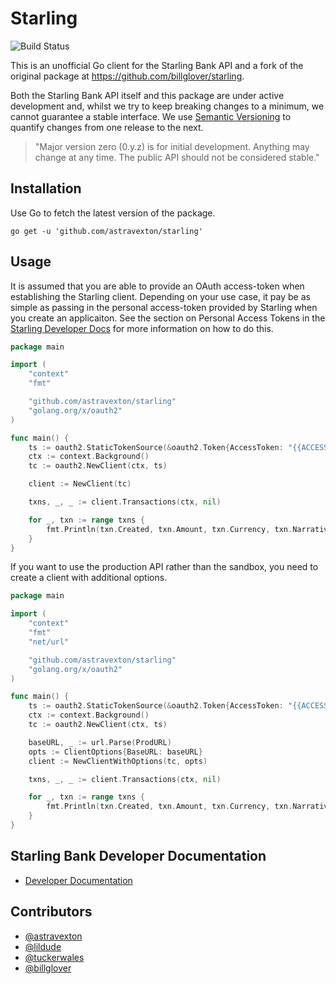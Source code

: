 # Starling

![Build Status](https://github.com/lildude/starling/actions/workflows/test.yml/badge.svg)

This is an unofficial Go client for the Starling Bank API and a fork of the original package at <https://github.com/billglover/starling>.

Both the Starling Bank API itself and this package are under active development and, whilst we try to keep breaking changes to a minimum, we cannot guarantee a stable interface. We use [Semantic Versioning](https://semver.org) to quantify changes from one release to the next.

> "Major version zero (0.y.z) is for initial development. Anything may change at any time. The public API should not be considered stable."

## Installation

Use Go to fetch the latest version of the package.

```shell
go get -u 'github.com/astravexton/starling'
```

## Usage

It is assumed that you are able to provide an OAuth access-token when establishing the Starling client. Depending on your use case, it pay be as simple as passing in the personal access-token provided by Starling when you create an applicaiton. See the section on Personal Access Tokens in the [Starling Developer Docs](https://developer.starlingbank.com/docs) for more information on how to do this.

```go
package main

import (
    "context"
    "fmt"

    "github.com/astravexton/starling"
    "golang.org/x/oauth2"
)

func main() {
	ts := oauth2.StaticTokenSource(&oauth2.Token{AccessToken: "{{ACCESS_TOKEN}}"})
	ctx := context.Background()
	tc := oauth2.NewClient(ctx, ts)

	client := NewClient(tc)

	txns, _, _ := client.Transactions(ctx, nil)

	for _, txn := range txns {
		fmt.Println(txn.Created, txn.Amount, txn.Currency, txn.Narrative)
	}
}
```

If you want to use the production API rather than the sandbox, you need to create a client with additional options.

```go
package main

import (
    "context"
    "fmt"
    "net/url"

    "github.com/astravexton/starling"
    "golang.org/x/oauth2"
)

func main() {
	ts := oauth2.StaticTokenSource(&oauth2.Token{AccessToken: "{{ACCESS_TOKEN}}"})
	ctx := context.Background()
	tc := oauth2.NewClient(ctx, ts)

	baseURL, _ := url.Parse(ProdURL)
	opts := ClientOptions{BaseURL: baseURL}
	client := NewClientWithOptions(tc, opts)

	txns, _, _ := client.Transactions(ctx, nil)

	for _, txn := range txns {
		fmt.Println(txn.Created, txn.Amount, txn.Currency, txn.Narrative)
	}
}
```

## Starling Bank Developer Documentation

* [Developer Documentation](https://developer.starlingbank.com/)

## Contributors

* [@astravexton](https://github.com/astravexton/starling/?commits?author=astravexton)
* [@lildude](https://github.com/lildude/starling/commits?author=lildude)
* [@tuckerwales](https://github.com/lildude/starling/commits?author=tuckerwales)
* [@billglover](https://github.com/lildude/starling/commits?author=billglover)
